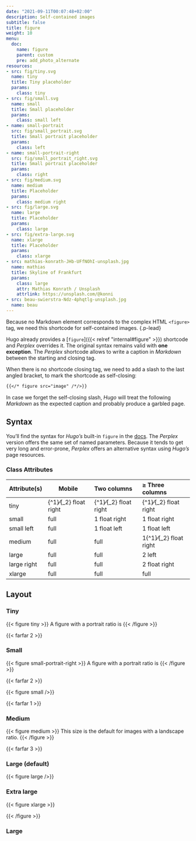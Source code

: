 ```yaml
---
date: "2021-09-11T00:07:48+02:00"
description: Self-contained images
subtitle: false
title: figure
weight: 10
menu:
  doc:
    name: figure
    parent: custom
    pre: add_photo_alternate
resources:
- src: fig/tiny.svg
  name: tiny
  title: Tiny placeholder
  params:
    class: tiny
- src: fig/small.svg
  name: small
  title: Small placeholder
  params:
    class: small left
- name: small-portrait
  src: fig/small_portrait.svg
  title: Small portrait placeholder
  params:
    class: left
- name: small-portrait-right
  src: fig/small_portrait_right.svg
  title: Small portrait placeholder
  params:
    class: right
- src: fig/medium.svg
  name: medium
  title: Placeholder
  params:
    class: medium right
- src: fig/large.svg
  name: large
  title: Placeholder
  params:
    class: large
- src: fig/extra-large.svg
  name: xlarge
  title: Placeholder
  params:
    class: xlarge
- src: mathias-konrath-JHb-UFfNOhI-unsplash.jpg
  name: mathias
  title: Skyline of Frankfurt
  params:
    class: large
    attr: Mathias Konrath / Unsplash
    attrlink: https://unsplash.com/@konni
- src: beau-swierstra-Ndz-4phqtlg-unsplash.jpg
  name: beau
---
```


Because no Markdown element corresponds to the complex HTML `<figure>` tag, we need this shortcode for self-contained images.
{.p-lead} <!--more-->

Hugo already provides a [`figure`]({{< relref "internal#figure" >}}) shortcode and _Perplex_ overrides it. The original syntax remains valid with **one exception**. The _Perplex_ shortcode allows to write a caption in _Markdown_ between the starting and closing tag.

When there is no shortcode closing tag, we need to add a slash to the last angled bracket, to mark the shortcode as self-closing:

```md {.left}
{{</* figure src="image" /*/>}}
```

In case we forget the self-closing slash, _Hugo_ will treat the following _Markdown_ as the expected caption and probably produce a garbled page.

## Syntax

You’ll find the syntax for _Hugo’s_ built-in `figure` in the [docs][hugofig]. The _Perplex_ version offers the same set of named parameters.  Because it tends to get very long and error-prone, _Perplex_ offers an alternative syntax using _Hugo’s_ page resources.

### Class Attributes

| Attribute(s) | Mobile                      | Two columns                 | &ge; Three columns              |
|:-------------|-----------------------------|:----------------------------|:--------------------------------|
| tiny         | {^1}&frasl;{_2} float right | {^1}&frasl;{_2} float right | {^1}&frasl;{_2} float right     |
| small        | full                        | 1 float right               | 1 float right                   |
| small left   | full                        | 1 float left                | 1 float left                    |
| medium       | full                        | full                        | 1{^1}&frasl;{_2} float right                   |
| large        | full                        | full                        | 2 left                          |
| large right  | full                        | full                        | 2 float right                   |
| xlarge       | full                        | full                        | full                            |

## Layout

### Tiny

{{< figure tiny >}}
A figure with a portrait ratio is
{{< /figure >}}

{{< farfar 2 >}}

### Small

{{< figure small-portrait-right >}}
A figure with a portrait ratio is
{{< /figure >}}

{{< farfar 2 >}}

{{< figure small />}}

{{< farfar 1 >}}

### Medium

{{< figure medium >}}
This size is the default for images with a landscape ratio.
{{< /figure >}}

{{< farfar 3 >}}

### Large (default)

{{< figure large />}}

### Extra large

{{< figure xlarge >}}

{{< /figure >}}



### Large


[hugofig]: https://gohugo.io/content-management/shortcodes/#figure
